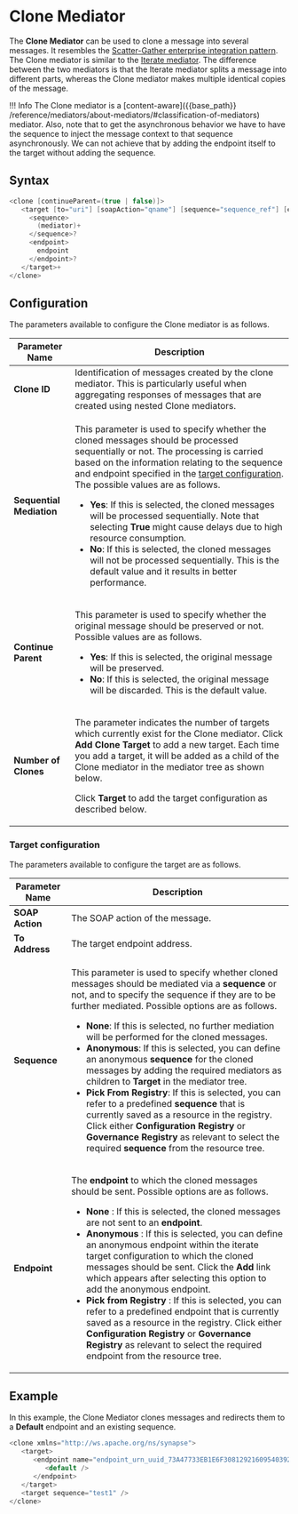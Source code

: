 # Clone Mediator

The **Clone Mediator** can be used to clone a message into several messages. It resembles the [Scatter-Gather enterprise integration pattern](http://docs.wso2.org/display/IntegrationPatterns/Scatter-Gather). The Clone mediator is similar to the [Iterate mediator]({{base_path}}/reference/mediators/iterate-mediator). The difference between the two mediators is that the Iterate mediator splits a message into different parts, whereas the Clone mediator makes multiple identical copies of the message.

!!! Info
    The Clone mediator is a [content-aware]({{base_path}}
/reference/mediators/about-mediators/#classification-of-mediators) mediator. Also, note that to get the 
asynchronous behavior we have to have the sequence to inject the message context to that sequence asynchronously. We 
can not achieve that by adding the endpoint itself to the target without adding the sequence.

## Syntax

``` java
<clone [continueParent=(true | false)]>
   <target [to="uri"] [soapAction="qname"] [sequence="sequence_ref"] [endpoint="endpoint_ref"]>
     <sequence>
       (mediator)+
     </sequence>?
     <endpoint>
       endpoint
     </endpoint>?
   </target>+
</clone>
```

## Configuration

The parameters available to configure the Clone mediator is as follows.

<table>
<thead>
<tr class="header">
<th>Parameter Name</th>
<th>Description</th>
</tr>
</thead>
<tbody>
<tr class="odd">
<td><strong>Clone ID</strong></td>
<td>Identification of messages created by the clone mediator. This is particularly useful when aggregating responses of messages that are created using nested Clone mediators.</td>
</tr>
<tr class="even">
<td><strong>Sequential Mediation</strong></td>
<td><p>This parameter is used to specify whether the cloned messages should be processed sequentially or not. The processing is carried based on the information relating to the sequence and endpoint specified in the <a href="#target-configuration">target configuration</a>. The possible values are as follows.</p>
<ul>
<li><strong>Yes</strong>: If this is selected, the cloned messages will be processed sequentially. Note that selecting <strong>True</strong> might cause delays due to high resource consumption.</li>
<li><strong>No</strong>: If this is selected, the cloned messages will not be processed sequentially. This is the default value and it results in better performance.</li>
</ul></td>
</tr>
<tr class="odd">
<td><strong>Continue Parent</strong></td>
<td><p>This parameter is used to specify whether the original message should be preserved or not. Possible values are as follows.</p>
<ul>
<li><strong>Yes</strong>: If this is selected, the original message will be preserved.</li>
<li><strong>No</strong>: If this is selected, the original message will be discarded. This is the default value.</li>
</ul></td>
</tr>
<tr class="even">
<td><div class="content-wrapper">
<strong>Number of Clones</strong>
</div></td>
<td><div class="content-wrapper">
<p>The parameter indicates the number of targets which currently exist for the Clone mediator. Click <strong>Add Clone Target</strong> to add a new target. Each time you add a target, it will be added as a child of the Clone mediator in the mediator tree as shown below.</p>
<p>Click <strong>Target</strong> to add the target configuration as described below.</p>
</div></td>
</tr>
</tbody>
</table>

### Target configuration

The parameters available to configure the target are as follows.

<table>
<thead>
<tr class="header">
<th>Parameter Name</th>
<th>Description</th>
</tr>
</thead>
<tbody>
<tr class="odd">
<td><strong>SOAP Action</strong></td>
<td>The SOAP action of the message.</td>
</tr>
<tr class="even">
<td><strong>To Address</strong></td>
<td>The target endpoint address.</td>
</tr>
<tr class="odd">
<td><strong>Sequence</strong></td>
<td><p>This parameter is used to specify whether cloned messages should be mediated via a <b>sequence</b> or not, and to specify the sequence if they are to be further mediated. Possible options are as follows.</p>
<ul>
<li><strong>None</strong>: If this is selected, no further mediation will be performed for the cloned messages.</li>
<li><strong>Anonymous</strong>: If this is selected, you can define an anonymous <b>sequence</b> for the cloned messages by adding the required mediators as children to <strong>Target</strong> in the mediator tree.</li>
<li><strong>Pick From Registry</strong>: If this is selected, you can refer to a predefined <b>sequence</b> that is currently saved as a resource in the registry. Click either <strong>Configuration Registry</strong> or <strong>Governance Registry</strong> as relevant to select the required <b>sequence</b> from the resource tree.</li>
</ul></td>
</tr>
<tr class="even">
<td><strong>Endpoint</strong></td>
<td><p>The <b>endpoint</b> to which the cloned messages should be sent. Possible options are as follows.</p>
<ul>
<li><strong>None</strong> : If this is selected, the cloned messages are not sent to an <b>endpoint</b>.</li>
<li><strong>Anonymous</strong> : If this is selected, you can define an anonymous endpoint within the iterate target configuration to which the cloned messages should be sent. Click the <strong>Add</strong> link which appears after selecting this option to add the anonymous endpoint. </li>
<li><strong>Pick from Registry</strong> : If this is selected, you can refer to a predefined endpoint that is currently saved as a resource in the registry. Click either <strong>Configuration Registry</strong> or <strong>Governance Registry</strong> as relevant to select the required endpoint from the resource tree.</li>
</ul></td>
</tr>
</tbody>
</table>

## Example

In this example, the Clone Mediator clones messages and redirects them to a **Default** endpoint and an existing sequence.

``` java
<clone xmlns="http://ws.apache.org/ns/synapse">
   <target>
      <endpoint name="endpoint_urn_uuid_73A47733EB1E6F30812921609540392-849227072">
         <default />
      </endpoint>
   </target>
   <target sequence="test1" />
</clone>
```
